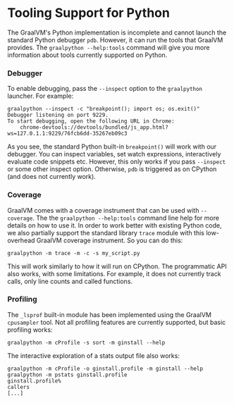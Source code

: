 # Tooling Support for Python

The GraalVM's Python implementation is incomplete and cannot launch the standard Python
debugger `pdb`. However, it can run the tools that GraalVM provides.
The `graalpython --help:tools` command will give you more information
about tools currently supported on Python.

### Debugger
To enable debugging, pass the `--inspect` option to the `graalpython`
launcher. For example:
```shell
graalpython --inspect -c "breakpoint(); import os; os.exit()"
Debugger listening on port 9229.
To start debugging, open the following URL in Chrome:
    chrome-devtools://devtools/bundled/js_app.html?ws=127.0.1.1:9229/76fcb6dd-35267eb09c3
```
As you see, the standard Python built-in `breakpoint()` will work with our
debugger. You can inspect variables, set watch expressions, interactively
evaluate code snippets etc. However, this only works if you pass `--inspect` or
some other inspect option. Otherwise, `pdb` is triggered as on CPython (and
does not currently work).

### Coverage
GraalVM comes with a coverage instrument that can be used with `--coverage`. The
the `graalpython --help:tools` command line help for more details on how to use
it. In order to work better with existing Python code, we also partially support
the standard library `trace` module with this low-overhead GraalVM coverage
instrument. So you can do this:
```shell
graalpython -m trace -m -c -s my_script.py
```
This will work similarly to how it will run on CPython. The programmatic API
also works, with some limitations. For example, it does not currently track calls,
only line counts and called functions.

### Profiling
The `_lsprof` built-in module has been implemented using the GraalVM `cpusampler`
tool. Not all profiling features are currently supported, but basic profiling
works:
```shell
graalpython -m cProfile -s sort -m ginstall --help
```
The interactive exploration of a stats output file also works:
```shell
graalpython -m cProfile -o ginstall.profile -m ginstall --help
graalpython -m pstats ginstall.profile
ginstall.profile%
callers
[...]
```
